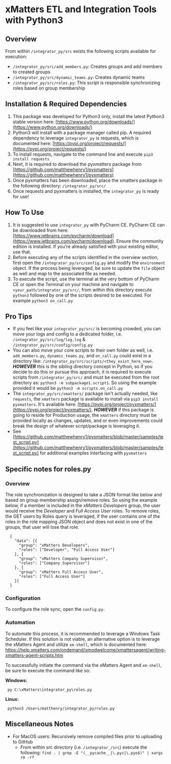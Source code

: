 # xMatters ETL and Integration Tools with Python3

## Overview
From within `/integrator_py/src` exists the following scripts available for execution:
* `/integrator_py/src/add_members.py`: Creates groups and add members to created groups
* `/integrator_py/src/dynamic_teams.py`: Creates dynamic teams
* `/integrator_py/src/roles.py`: This script is responsible synchronizing roles based on group membership

## Installation & Required Dependencies
1. This package was developed for Python3 only, install the latest Python3 stable version here: [https://www.python.org/downloads/](https://www.python.org/downloads/)
2. Python3 will install with a package manager called pip. A required dependency to leverage `integrator_py` is requests, which is documented here: [https://pypi.org/project/requests/](https://pypi.org/project/requests/)
3. To install requests, navigate to the command line and execute `pip3 install requests`
4. Next, it is required to download the pyxmatters package from [https://github.com/matthewhenry1/pyxmatters](https://github.com/matthewhenry1/pyxmatters)
5. Once pyxmatters has been downloaded, place the xmatters package in the following directory: `/integrator_py/src/`
5. Once requests and pyxmatters is installed, the `integrator_py` is ready for use!

## How To Use
1. It is suggested to use `integrator_py` with PyCharm CE. PyCharm CE can be downloaded from here: [https://www.jetbrains.com/pycharm/download](https://www.jetbrains.com/pycharm/download). Ensure the community edition is installed. If you're already satisfied with your existing editor, use that.
2. Before executing any of the scripts identified in the overview section, first open the `/integrator_py/src/config.py` and modify the `environment` object. If the process being leveraged, be sure to update the `file` object as well and map to the associated file as needed.
3. To execute the script, use the terminal at the very bottom of PyCharm CE or open the Terminal on your machine and navigate to `<your_path/integrator_py/src/`, from within this directory execute `python3` followed by one of the scripts desired to be executed. For example `python3 on_call.py`

## Pro Tips
* If you feel like your `integrator_py/src/` is becoming crowded, you can move your logs and config to a dedicated folder, i.e. `/integrator_py/src/log/log.log` & `/integrator_py/src/config/config.py`
* You can also move your core scripts to their own folder as well, i.e. `add_members.py`, `dynamic_teams.py`, and `on_call.py` could exist in a directory like: `/integrator_py/src/scripts/<they_exist_here_now>`. _**HOWEVER**_ this is the sibling directory concept in Python, so if you decide to do this or pursue this approach, it is required to execute scripts from `/integrator_py/src/` and must be executed from the root directory as: `python3 -m subpackage1.script1`. So using the example provided it would be `python3 -m scripts.on_call.py`
* The `integrator_py/src/xmatters/` package isn't actually needed, like `requests`, the `xmatters` package is available to install via `pip3 install pyxmatters`. It's available here: [https://pypi.org/project/pyxmatters/](https://pypi.org/project/pyxmatters/). _**HOWEVER**_ if this package is going to reside for Production usage, the `xmatters` directory must be provided locally as changes, updates, and or even improvements could break the design of whatever script/package is leveraging it.
* See [https://github.com/matthewhenry1/pyxmatters/blob/master/samples/test_script.py](https://github.com/matthewhenry1/pyxmatters/blob/master/samples/test_script.py) for additional examples interfacing with `pyxmatters`

## Specific notes for roles.py

### Overview
The role synchronization is designed to take a JSON format like below and based on group membership assign/remove roles. So using the example below, if a member is included in the _xMatters Developers_ group, the user would receive the _Developer_ and _Full Access User_ roles. To remove roles, the GET users by Roles query is leveraged, if the user contains one of the roles in the role mapping JSON object and does not exist in one of the groups, that user will lose that role.
```
  {
    "data": [{
      "group": "xMatters Developers",
      "roles": ["Developer", "Full Access User"]
    }, {
      "group": "xMatters Company Supervisor",
      "roles": ["Company Supervisor"]
    }, {
      "group": "xMatters Full Access User",
      "roles": ["Full Access User"]
    }]
  }
```

### Configuration
To configure the role sync, open the `config.py`. 

### Automation
To automate this process, it is recommended to leverage a Windows Task Scheduler. If this solution is not viable, an alternative option is to leverage the xMatters Agent and utilize `xm-shell`, which is documented here: https://help.xmatters.com/ondemand/xmodwelcome/xmattersagent/writing-xmatters-agent-scripts.htm

To successfully initiate the command via the xMatters Agent and `xm-shell`, be sure to execute the command like so:

**Windows:**
```
 py C:\xMatters\integrator_py\roles.py
```

**Linux:**
```
 python3 /Users/matthenry/integrator_py/roles.py
```

## Miscellaneous Notes
* For MacOS users: Recursively remove compiled files prior to uploading to GitHub
    * From within src directory (i.e. `/integrator_/src`) execute the following: `find . | grep -E "(__pycache__|\.pyc|\.pyo$)" | xargs rm -rf`
